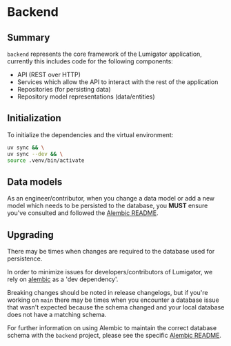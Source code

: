 # Backend

## Summary

`backend` represents  the core framework of the Lumigator application,
currently this includes code for the following components:

* API (REST over HTTP)
* Services which allow the API to interact with the rest of the application
* Repositories (for persisting data)
* Repository model representations (data/entities)

## Initialization

To initialize the dependencies and the virtual environment:

```bash
uv sync && \
uv sync --dev && \
source .venv/bin/activate
```

## Data models

As an engineer/contributor, when you change a data model or add a new model which needs to be persisted to the database,
you **MUST** ensure you've consulted and followed the [Alembic README](.alembic/README.md).

## Upgrading

There may be times when changes are required to the database used for persistence.

In order to minimize issues for developers/contributors of Lumigator,
we rely on [alembic](https://alembic.sqlalchemy.org/en/latest/) as a 'dev dependency'.

Breaking changes should be noted in release changelogs, but if you're working on `main` there may be times when you
encounter a database issue that wasn't expected because the schema changed and your local database does not have a
matching schema.

For further information on using Alembic to maintain the correct database schema with the `backend` project,
please see the specific [Alembic README](.alembic/README.md).
